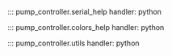 ::: pump_controller.serial_help
    handler: python

::: pump_controller.colors_help
    handler: python

::: pump_controller.utils
    handler: python